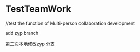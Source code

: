 # TestTeamWork
//test the function of Multi-person collaboration development

add zyp branch

第二次本地修改zyp 分支
